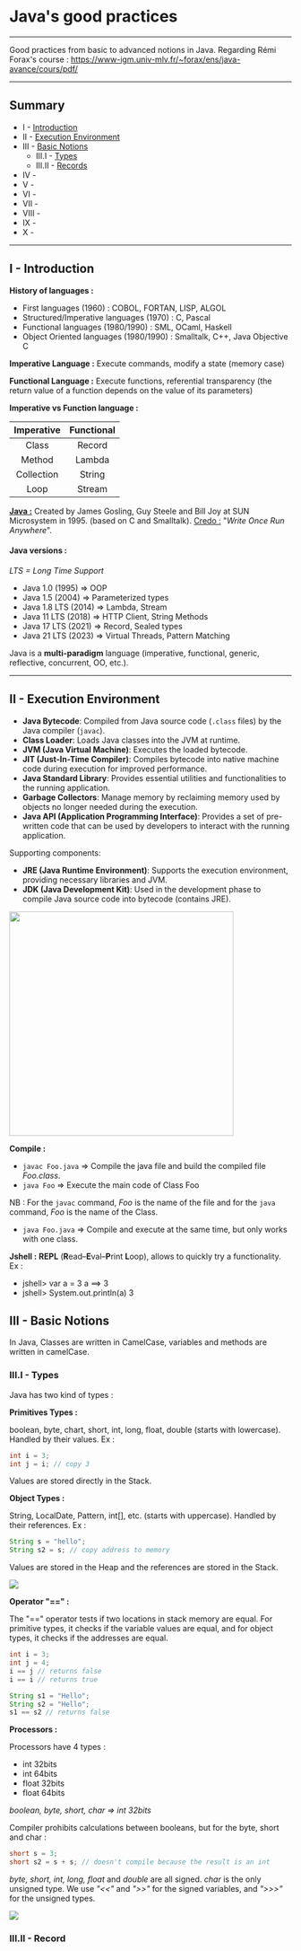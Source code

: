# Java's good practices

------

Good practices from basic to advanced notions in Java.
Regarding Rémi Forax's course : https://www-igm.univ-mlv.fr/~forax/ens/java-avance/cours/pdf/ 

------

## Summary

- I - [Introduction](#chap1)
- II - [Execution Environment](#chap2)
- III - [Basic Notions](#chap3)
  - III.I - [Types](#chap3.1)
  - III.II - [Records](#chap3.2)
- IV - [](#chap4)
- V - [](#chap5)
- VI - [](#chap6)
- VII - [](#chap7)
- VIII - [](#chap8)
- IX - [](#chap9)
- X - [](#chap10)

------

## <a name="chap1">I - Introduction</a>

**History of languages :**

- First languages (1960) : COBOL, FORTAN, LISP, ALGOL
- Structured/Imperative languages (1970) : C, Pascal
- Functional languages (1980/1990) :  SML, OCaml, Haskell 
- Object Oriented languages (1980/1990) : Smalltalk, C++, Java Objective C

**Imperative Language :** 
Execute commands, modify a state (memory case)

**Functional Language :** 
Execute functions, referential transparency (the return value of a function depends on the value of its parameters)

**Imperative vs Function language :**

| Imperative | Functional |
| :--------: | :--------: |
|   Class    |   Record   |
|   Method   |   Lambda   |
| Collection |   String   |
|    Loop    |   Stream   |

<u>**Java :**</u>
Created by James Gosling, Guy Steele and Bill Joy at SUN Microsystem in 1995. (based on C and Smalltalk).
<u>Credo :</u> "*Write Once Run Anywhere*".

#### Java versions :

*LTS = Long Time Support*

- Java 1.0 (1995) => OOP
- Java 1.5 (2004) => Parameterized types
- Java 1.8 LTS (2014) => Lambda, Stream
- Java 11 LTS (2018) => HTTP Client, String Methods
- Java 17 LTS (2021) => Record, Sealed types
- Java 21 LTS (2023) => Virtual Threads, Pattern Matching

Java is a **multi-paradigm** language (imperative, functional, generic, reflective, concurrent, OO, etc.).

------

## <a name="chap2">II - Execution Environment</a>

- **Java Bytecode**: Compiled from Java source code (`.class` files) by the Java compiler (`javac`).
- **Class Loader**: Loads Java classes into the JVM at runtime.
- **JVM (Java Virtual Machine)**: Executes the loaded bytecode.
- **JIT (Just-In-Time Compiler)**: Compiles bytecode into native machine code during execution for improved performance.
- **Java Standard Library**: Provides essential utilities and functionalities to the running application.
- **Garbage Collectors**: Manage memory by reclaiming memory used by objects no longer needed during the execution.
- **Java API (Application Programming Interface)**: Provides a set of pre-written code that can be used by developers to interact with the running application.

Supporting components:

- **JRE (Java Runtime Environment)**: Supports the execution environment, providing necessary libraries and JVM.
- **JDK (Java Development Kit)**: Used in the development phase to compile Java source code into bytecode (contains JRE).

<img src="https://javapapers.com/wp-content/uploads/2009/05/jvm-jre-jdk1.png" height="400">

**Compile :**

- `javac Foo.java` => Compile the java file and build the compiled file *Foo.class*. 
- `java Foo` => Execute the main code of Class Foo

NB : For the `javac` command, *Foo* is the name of the file and for the `java` command, *Foo* is the name of the Class.

- `java Foo.java` => Compile and execute at the same time, but only works with one class.

**Jshell :** 
**REPL** (**R**ead–**E**val–**P**rint **L**oop), allows to quickly try a functionality. Ex :

- jshell> var a = 3 
  a ==> 3 
- jshell> System.out.println(a)
  3

## <a name="chap3">III - Basic Notions</a>

In Java, Classes are written in CamelCase, variables and methods are written in camelCase.

### <a name="chap3.1">III.I - Types</a>

Java has two kind of types :

**Primitives Types :**

boolean, byte, chart, short, int, long, float, double (starts with lowercase).
Handled by their values. Ex :

```java
int i = 3;
int j = i; // copy 3
```

Values are stored directly in the Stack.

**Object Types :**

String, LocalDate, Pattern, int[], etc. (starts with uppercase).
Handled by their references. Ex :

```java
String s = "hello";
String s2 = s; // copy address to memory
```

Values are stored in the Heap and the references are stored in the Stack.

<img src="https://www.baeldung.com/wp-content/uploads/2018/07/java-heap-stack-diagram.png">

**Operator "==" :**

The "==" operator tests if two locations in stack memory are equal. For primitive types, it checks if the variable values are equal, and for object types, it checks if the addresses are equal.

```java
int i = 3;
int j = 4;
i == j // returns false
i == i // returns true

String s1 = "Hello";
String s2 = "Hello";
s1 == s2 // returns false
```

**Processors :**

Processors have 4 types : 

- int 32bits
- int 64bits
- float 32bits
- float 64bits

*boolean, byte, short, char => int 32bits*

Compiler prohibits calculations between booleans, but for the byte, short and char :

```java
short s = 3;
short s2 = s + s; // doesn't compile because the result is an int
```

*byte, short, int, long, float* and *double* are all signed. *char* is the only unsigned type.
We use *"<<"* and *">>"* for the signed variables, and *">>>"* for the unsigned types. 

<img src="https://i.sstatic.net/S5kAd.png">

### <a name="chap3.2">III.II - Record</a>